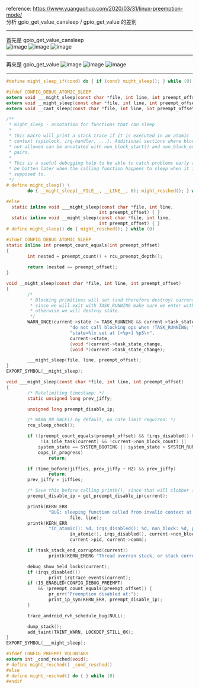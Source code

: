 reference:
https://www.yuanguohuo.com/2020/03/31/linux-preemption-mode/  
分析 gpio_get_value_cansleep / gpio_get_value 的差別  

------------------------------------------------------------------------------------------------  
首先是 gpio_get_value_cansleep  
![image](https://github.com/OuO333333/jserv-linux-kernel-internals-study/assets/37506309/6442fa51-8c41-4b18-8b49-9a7d2bd769a3)
![image](https://github.com/OuO333333/jserv-linux-kernel-internals-study/assets/37506309/059c4e6d-b20c-4ef0-9122-e74f4c5aab66)
![image](https://github.com/OuO333333/jserv-linux-kernel-internals-study/assets/37506309/50785992-df06-4a18-9e51-cb748055e78b)

------------------------------------------------------------------------------------------------  
再來是 gpio_get_value
![image](https://github.com/OuO333333/jserv-linux-kernel-internals-study/assets/37506309/bb09b836-2aaf-48a0-9daf-e65e048afb38)
![image](https://github.com/OuO333333/jserv-linux-kernel-internals-study/assets/37506309/3e83e584-9e23-43f7-9bfd-f58377c4458f)
![image](https://github.com/OuO333333/jserv-linux-kernel-internals-study/assets/37506309/b9632615-4a32-4f22-b56c-3d32b3fae12b)

------------------------------------------------------------------------------------------------  
```c
#define might_sleep_if(cond) do { if (cond) might_sleep(); } while (0)
```
```c
#ifdef CONFIG_DEBUG_ATOMIC_SLEEP
extern void ___might_sleep(const char *file, int line, int preempt_offset);
extern void __might_sleep(const char *file, int line, int preempt_offset);
extern void __cant_sleep(const char *file, int line, int preempt_offset);

/**
 * might_sleep - annotation for functions that can sleep
 *
 * this macro will print a stack trace if it is executed in an atomic
 * context (spinlock, irq-handler, ...). Additional sections where blocking is
 * not allowed can be annotated with non_block_start() and non_block_end()
 * pairs.
 *
 * This is a useful debugging help to be able to catch problems early and not
 * be bitten later when the calling function happens to sleep when it is not
 * supposed to.
 */
# define might_sleep() \
        do { __might_sleep(__FILE__, __LINE__, 0); might_resched(); } while (0)
```
```c
#else
  static inline void ___might_sleep(const char *file, int line,
                                   int preempt_offset) { }
  static inline void __might_sleep(const char *file, int line,
                                   int preempt_offset) { }
# define might_sleep() do { might_resched(); } while (0)
```
```c
#ifdef CONFIG_DEBUG_ATOMIC_SLEEP
static inline int preempt_count_equals(int preempt_offset)
{       
        int nested = preempt_count() + rcu_preempt_depth();
        
        return (nested == preempt_offset);
}

void __might_sleep(const char *file, int line, int preempt_offset)
{
        /*
         * Blocking primitives will set (and therefore destroy) current->state,
         * since we will exit with TASK_RUNNING make sure we enter with it,
         * otherwise we will destroy state.
         */
        WARN_ONCE(current->state != TASK_RUNNING && current->task_state_change,
                        "do not call blocking ops when !TASK_RUNNING; "
                        "state=%lx set at [<%p>] %pS\n",
                        current->state,
                        (void *)current->task_state_change,
                        (void *)current->task_state_change);

        ___might_sleep(file, line, preempt_offset);
}
EXPORT_SYMBOL(__might_sleep);

void ___might_sleep(const char *file, int line, int preempt_offset)
{
        /* Ratelimiting timestamp: */
        static unsigned long prev_jiffy;

        unsigned long preempt_disable_ip;

        /* WARN_ON_ONCE() by default, no rate limit required: */
        rcu_sleep_check();

        if ((preempt_count_equals(preempt_offset) && !irqs_disabled() &&
             !is_idle_task(current) && !current->non_block_count) ||
            system_state == SYSTEM_BOOTING || system_state > SYSTEM_RUNNING ||
            oops_in_progress)
                return;

        if (time_before(jiffies, prev_jiffy + HZ) && prev_jiffy)
                return;
        prev_jiffy = jiffies;

        /* Save this before calling printk(), since that will clobber it: */
        preempt_disable_ip = get_preempt_disable_ip(current);

        printk(KERN_ERR
                "BUG: sleeping function called from invalid context at %s:%d\n",
                        file, line);
        printk(KERN_ERR
                "in_atomic(): %d, irqs_disabled(): %d, non_block: %d, pid: %d, name: %s\n",
                        in_atomic(), irqs_disabled(), current->non_block_count,
                        current->pid, current->comm);

        if (task_stack_end_corrupted(current))
                printk(KERN_EMERG "Thread overran stack, or stack corrupted\n");

        debug_show_held_locks(current);
        if (irqs_disabled())
                print_irqtrace_events(current);
        if (IS_ENABLED(CONFIG_DEBUG_PREEMPT)
            && !preempt_count_equals(preempt_offset)) {
                pr_err("Preemption disabled at:");
                print_ip_sym(KERN_ERR, preempt_disable_ip);
        }

        trace_android_rvh_schedule_bug(NULL);

        dump_stack();
        add_taint(TAINT_WARN, LOCKDEP_STILL_OK);
}
EXPORT_SYMBOL(___might_sleep);
```
```c
#ifdef CONFIG_PREEMPT_VOLUNTARY
extern int _cond_resched(void);
# define might_resched() _cond_resched()
#else
# define might_resched() do { } while (0)
#endif
```
